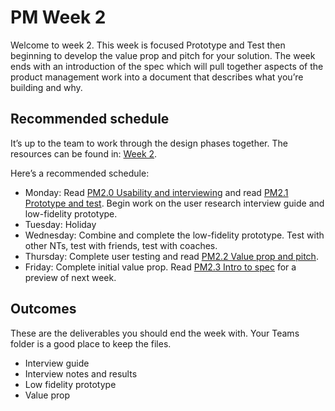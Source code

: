 # PM Week 2

Welcome to week 2. This week is focused Prototype and Test then beginning to develop the value prop and pitch for your solution. The week ends with an introduction of the spec which will pull together aspects of the product management work into a document that describes what you’re building and why.

## Recommended schedule
It’s up to the team to work through the design phases together. The resources can be found in: [Week 2](/Week%202). 

Here’s a recommended schedule:

*  Monday: Read [PM2.0 Usability and interviewing]([PM2.0]Usability%20and%20interviewing.md) and read [PM2.1 Prototype and test]([PM2.1]Prototype%20and%20test.md). Begin work on the user research interview guide and low-fidelity prototype.
* Tuesday: Holiday
* Wednesday: Combine and complete the low-fidelity prototype. Test with other NTs, test with friends, test with coaches.
* Thursday: Complete user testing and read [PM2.2 Value prop and pitch]([PM2.2]Value%20prop%20and%20pitch.md).
* Friday: Complete initial value prop. Read [PM2.3 Intro to spec]([PM2.3]Intro%20to%20spec.md) for a preview of next week.

## Outcomes

These are the deliverables you should end the week with. Your Teams folder is a good place to keep the files.
* Interview guide
* Interview notes and results
* Low fidelity prototype
* Value prop

